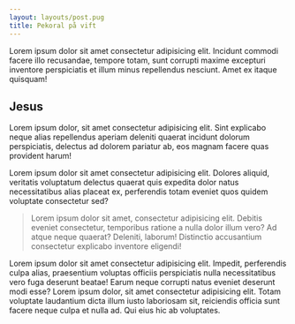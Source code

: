 ```yaml
---
layout: layouts/post.pug
title: Pekoral på vift
---
```


L<span class="small-caps text-bold">orem ipsum dolor</span> sit amet consectetur adipisicing elit. Incidunt commodi
facere illo recusandae, tempore totam, sunt
corrupti maxime excepturi inventore perspiciatis et illum minus repellendus nesciunt. Amet ex itaque quisquam!

## Jesus

Lorem ipsum dolor, sit amet consectetur adipisicing elit. Sint explicabo neque alias repellendus aperiam deleniti
quaerat incidunt dolorum perspiciatis, delectus ad dolorem pariatur ab, eos magnam facere quas provident harum!

Lorem ipsum dolor sit amet consectetur adipisicing elit. Dolores aliquid, veritatis voluptatum delectus quaerat quis
expedita dolor natus necessitatibus alias placeat ex, perferendis totam eveniet quos quidem voluptate consectetur sed?

<blockquote>Lorem ipsum dolor sit amet, consectetur adipisicing elit. Debitis eveniet consectetur, temporibus ratione a
  nulla dolor
  illum vero? Ad atque neque quaerat? Deleniti, laborum! Distinctio accusantium consectetur explicabo inventore
  eligendi!</blockquote>

Lorem ipsum dolor sit amet consectetur adipisicing elit. Impedit, perferendis culpa alias, praesentium voluptas officiis
perspiciatis nulla necessitatibus vero fuga deserunt beatae! Earum neque corrupti natus eveniet deserunt modi esse?
Lorem ipsum dolor, sit amet consectetur adipisicing elit. Totam voluptate laudantium dicta illum iusto laboriosam sit,
reiciendis officia sunt facere neque culpa et nulla ad. Qui eius hic ab voluptates.
